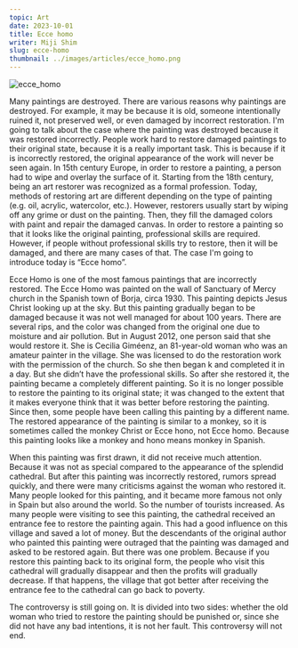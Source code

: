 ```yaml
---
topic: Art
date: 2023-10-01
title: Ecce homo
writer: Miji Shim
slug: ecce-homo
thumbnail: ../images/articles/ecce_homo.png
---
```

![ecce_homo](../images/articles/ecce_homo.png)

Many paintings are destroyed. There are various reasons why paintings are destroyed. For example, it may be because it is old, someone intentionally ruined it, not preserved well, or even damaged by incorrect restoration. I'm going to talk about the case where the painting was destroyed because it was restored incorrectly.
People work hard to restore damaged paintings to their original state, because it is a really important task. This is because if it is incorrectly restored, the original appearance of the work will never be seen again. In 15th century Europe, in order to restore a painting, a person had to wipe and overlay the surface of it. Starting from the 18th century, being an art restorer was recognized as a formal profession. Today, methods of restoring art are different depending on the type of painting (e.g. oil, acrylic, watercolor, etc.). However, restorers usually start by wiping off any grime or dust on the painting. Then, they fill the damaged colors with paint and repair the damaged canvas. In order to restore a painting so that it looks like the original painting, professional skills are required. However, if people without professional skills try to restore, then it will be damaged, and there are many cases of that. The case I'm going to introduce today is “Ecce homo”.

Ecce Homo is one of the most famous paintings that are incorrectly restored. The Ecce Homo was painted on the wall of Sanctuary of Mercy church in the Spanish town of Borja, circa 1930. This painting depicts Jesus Christ looking up at the sky.  But this painting gradually began to be damaged because it was not well managed for about 100 years. There are several rips, and the color was changed from the original one due to moisture and air pollution. But in August 2012, one person said that she would restore it. She is Cecilia Giméenz, an 81-year-old woman who was an amateur painter in the village. She was licensed to do the restoration work with the permission of the church. So she then began k and completed it in a day. But she didn’t have the professional skills. So after she restored it, the painting became a completely different painting. So it is no longer possible to restore the painting to its original state; it was changed to the extent that it makes everyone think that it was better before restoring the painting. Since then, some people have been calling this painting by a different name. The restored appearance of the painting is similar to a monkey, so it is sometimes called the monkey Christ or Ecce hono, not Ecce homo. Because this painting looks like a monkey and hono means monkey in Spanish.

When this painting was first drawn, it did not receive much attention. Because it was not as special compared to the appearance of the splendid cathedral. But after this painting was incorrectly restored, rumors spread quickly, and there were many criticisms against the woman who restored it. Many people looked for this painting, and it became more famous not only in Spain but also around the world. So the number of tourists increased. As many people were visiting to see this painting, the cathedral received an entrance fee to restore the painting again. This had a good influence on this village and saved a lot of money. But the descendants of the original author who painted this painting were outraged that the painting was damaged and asked to be restored again. But there was one problem. Because if you restore this painting back to its original form, the people who visit this cathedral will gradually disappear and then the profits will gradually decrease. If that happens, the village that got better after receiving the entrance fee to the cathedral can go back to poverty.

The controversy is still going on. It is divided into two sides: whether the old woman who tried to restore the painting should be punished or, since she did not have any bad intentions, it is not her fault. This controversy will not end.
